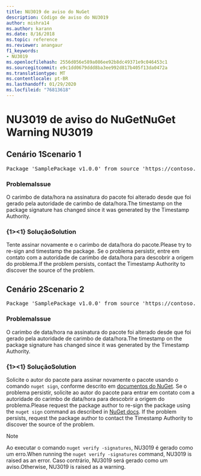 ```yaml
---
title: NU3019 de aviso do NuGet
description: Código de aviso do NU3019
author: mishra14
ms.author: karann
ms.date: 8/16/2018
ms.topic: reference
ms.reviewer: anangaur
f1_keywords:
- NU3019
ms.openlocfilehash: 2556d056e589a086ee92b8dc49371e9c046453c1
ms.sourcegitcommit: e9c1dd0679ddd8ba3ee992d817b405f13da0472a
ms.translationtype: MT
ms.contentlocale: pt-BR
ms.lasthandoff: 01/29/2020
ms.locfileid: "76813618"
---
```

# <a name="nuget-warning-nu3019"></a><span data-ttu-id="a0f3d-103">NU3019 de aviso do NuGet</span><span class="sxs-lookup"><span data-stu-id="a0f3d-103">NuGet Warning NU3019</span></span>

## <a name="scenario-1"></a><span data-ttu-id="a0f3d-104">Cenário 1</span><span class="sxs-lookup"><span data-stu-id="a0f3d-104">Scenario 1</span></span>

<pre>Package 'SamplePackage v1.0.0' from source 'https://contoso.com/index.json': The timestamp integrity check failed.</pre>

### <a name="issue"></a><span data-ttu-id="a0f3d-105">Problema</span><span class="sxs-lookup"><span data-stu-id="a0f3d-105">Issue</span></span>

<span data-ttu-id="a0f3d-106">O carimbo de data/hora na assinatura do pacote foi alterado desde que foi gerado pela autoridade de carimbo de data/hora.</span><span class="sxs-lookup"><span data-stu-id="a0f3d-106">The timestamp on the package signature has changed since it was generated by the Timestamp Authority.</span></span>


### <a name="solution"></a><span data-ttu-id="a0f3d-107">{1&gt;&lt;1} Solução</span><span class="sxs-lookup"><span data-stu-id="a0f3d-107">Solution</span></span>

<span data-ttu-id="a0f3d-108">Tente assinar novamente e o carimbo de data/hora do pacote.</span><span class="sxs-lookup"><span data-stu-id="a0f3d-108">Please try to re-sign and timestamp the package.</span></span> <span data-ttu-id="a0f3d-109">Se o problema persistir, entre em contato com a autoridade de carimbo de data/hora para descobrir a origem do problema.</span><span class="sxs-lookup"><span data-stu-id="a0f3d-109">If the problem persists, contact the Timestamp Authority to discover the source of the problem.</span></span>



## <a name="scenario-2"></a><span data-ttu-id="a0f3d-110">Cenário 2</span><span class="sxs-lookup"><span data-stu-id="a0f3d-110">Scenario 2</span></span>

<pre>Package 'SamplePackage v1.0.0' from source 'https://contoso.com/index.json': The primary signature's timestamp integrity check failed.</pre>

### <a name="issue"></a><span data-ttu-id="a0f3d-111">Problema</span><span class="sxs-lookup"><span data-stu-id="a0f3d-111">Issue</span></span>

<span data-ttu-id="a0f3d-112">O carimbo de data/hora na assinatura do pacote foi alterado desde que foi gerado pela autoridade de carimbo de data/hora.</span><span class="sxs-lookup"><span data-stu-id="a0f3d-112">The timestamp on the package signature has changed since it was generated by the Timestamp Authority.</span></span>


### <a name="solution"></a><span data-ttu-id="a0f3d-113">{1&gt;&lt;1} Solução</span><span class="sxs-lookup"><span data-stu-id="a0f3d-113">Solution</span></span>

<span data-ttu-id="a0f3d-114">Solicite o autor do pacote para assinar novamente o pacote usando o comando `nuget sign`, conforme descrito em [documentos do NuGet](../../create-packages/sign-a-package.md). Se o problema persistir, solicite ao autor do pacote para entrar em contato com a autoridade do carimbo de data/hora para descobrir a origem do problema.</span><span class="sxs-lookup"><span data-stu-id="a0f3d-114">Please request the package author to re-sign the package using the `nuget sign` command as described in [NuGet docs](../../create-packages/sign-a-package.md). If the problem persists, request the package author to contact the Timestamp Authority to discover the source of the problem.</span></span>


> [!Note]
> <span data-ttu-id="a0f3d-115">Ao executar o comando `nuget verify -signatures`, NU3019 é gerado como um erro.</span><span class="sxs-lookup"><span data-stu-id="a0f3d-115">When running the `nuget verify -signatures` command, NU3019 is raised as an error.</span></span> <span data-ttu-id="a0f3d-116">Caso contrário, NU3019 será gerado como um aviso.</span><span class="sxs-lookup"><span data-stu-id="a0f3d-116">Otherwise, NU3019 is raised as a warning.</span></span>
